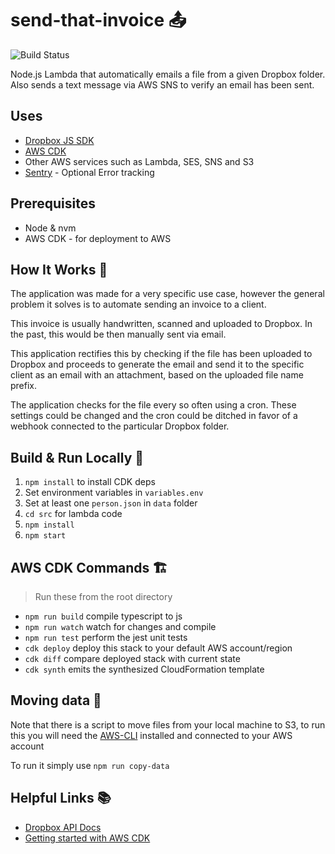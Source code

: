 # send-that-invoice 📤
![Build Status](https://app.travis-ci.com/daviddeejjames/send-that-invoice.svg?branch=master)

Node.js Lambda that automatically emails a file from a given Dropbox folder.
Also sends a text message via AWS SNS to verify an email has been sent.

## Uses
- [Dropbox JS SDK](https://github.com/dropbox/dropbox-sdk-js)
- [AWS CDK](https://docs.aws.amazon.com/cdk/latest/guide/home.html)
- Other AWS services such as Lambda, SES, SNS and S3
- [Sentry](https://sentry.io) - Optional Error tracking

## Prerequisites
- Node & nvm
- AWS CDK - for deployment to AWS

## How It Works 🔧
The application was made for a very specific use case, however the general problem it solves is to automate sending an invoice to a client.

This invoice is usually handwritten, scanned and uploaded to Dropbox. In the past, this would be then manually sent via email.

This application rectifies this by checking if the file has been uploaded to Dropbox and proceeds to generate the email and send it to the specific client as an email with an attachment, based on the uploaded file name prefix.

The application checks for the file every so often using a cron. These settings could be changed and the cron could be ditched in favor of a webhook connected to the particular Dropbox folder.

## Build & Run Locally 🧙‍
1. `npm install` to install CDK deps
2. Set environment variables in ```variables.env```
3. Set at least one ```person.json``` in ```data``` folder
4. `cd src` for lambda code
5. ```npm install```
6. ```npm start```

## AWS CDK Commands 🏗

> Run these from the root directory

 * `npm run build`   compile typescript to js
 * `npm run watch`   watch for changes and compile
 * `npm run test`    perform the jest unit tests
 * `cdk deploy`      deploy this stack to your default AWS account/region
 * `cdk diff`        compare deployed stack with current state
 * `cdk synth`       emits the synthesized CloudFormation template

## Moving data 🚛
Note that there is a script to move files from your local machine
to S3, to run this you will need the [AWS-CLI](https://aws.amazon.com/cli/) installed and connected to your AWS account

To run it simply use `npm run copy-data`

## Helpful Links 📚
- [Dropbox API Docs](http://dropbox.github.io/dropbox-sdk-js/)
- [Getting started with AWS CDK](https://docs.aws.amazon.com/cdk/latest/guide/getting_started.html)

